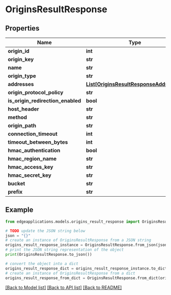 # OriginsResultResponse


## Properties

Name | Type | Description | Notes
------------ | ------------- | ------------- | -------------
**origin_id** | **int** |  | [optional] 
**origin_key** | **str** |  | [optional] 
**name** | **str** |  | 
**origin_type** | **str** |  | [optional] 
**addresses** | [**List[OriginsResultResponseAddresses]**](OriginsResultResponseAddresses.md) |  | [optional] 
**origin_protocol_policy** | **str** |  | [optional] 
**is_origin_redirection_enabled** | **bool** |  | [optional] 
**host_header** | **str** |  | [optional] 
**method** | **str** |  | [optional] 
**origin_path** | **str** |  | [optional] 
**connection_timeout** | **int** |  | [optional] 
**timeout_between_bytes** | **int** |  | [optional] 
**hmac_authentication** | **bool** |  | [optional] 
**hmac_region_name** | **str** |  | [optional] 
**hmac_access_key** | **str** |  | [optional] 
**hmac_secret_key** | **str** |  | [optional] 
**bucket** | **str** |  | [optional] 
**prefix** | **str** |  | [optional] 

## Example

```python
from edgeapplications.models.origins_result_response import OriginsResultResponse

# TODO update the JSON string below
json = "{}"
# create an instance of OriginsResultResponse from a JSON string
origins_result_response_instance = OriginsResultResponse.from_json(json)
# print the JSON string representation of the object
print(OriginsResultResponse.to_json())

# convert the object into a dict
origins_result_response_dict = origins_result_response_instance.to_dict()
# create an instance of OriginsResultResponse from a dict
origins_result_response_from_dict = OriginsResultResponse.from_dict(origins_result_response_dict)
```
[[Back to Model list]](../README.md#documentation-for-models) [[Back to API list]](../README.md#documentation-for-api-endpoints) [[Back to README]](../README.md)



